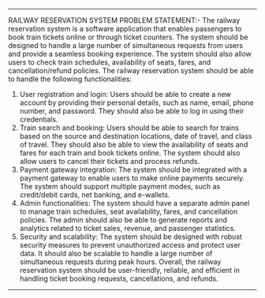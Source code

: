 -----------------------------------------------------------------------------------------------------------------------------------------------------------------------------------------

RAILWAY RESERVATION SYSTEM
PROBLEM STATEMENT:-
The railway reservation system is a software application that enables passengers to
book train tickets online or through ticket counters. The system should be designed
to handle a large number of simultaneous requests from users and provide a
seamless booking experience. The system should also allow users to check train
schedules, availability of seats, fares, and cancellation/refund policies. 
The railway reservation system should be able to handle the following functionalities:
1. User registration and login: Users should be able to create a new account by
providing their personal details, such as name, email, phone number, and password.
They should also be able to log in using their credentials.
2. Train search and booking: Users should be able to search for trains based on
the source and destination locations, date of travel, and class of travel. They should
also be able to view the availability of seats and fares for each train and book tickets
online. The system should also allow users to cancel their tickets and process
refunds.
3. Payment gateway integration: The system should be integrated with a payment gateway
to enable users to make online payments securely. The system should support multiple
payment modes, such as credit/debit cards, net banking, and e-wallets.
4. Admin functionalities: The system should have a separate admin panel to manage train
schedules, seat availability, fares, and cancellation policies. The admin should also be able to
generate reports and analytics related to ticket sales, revenue, and passenger statistics.
5. Security and scalability: The system should be designed with robust security measures to prevent
unauthorized access and protect user data. It should also be scalable to handle a large number of
simultaneous requests during peak hours.
Overall, the railway reservation system should be user-friendly, reliable, and efficient in handling
ticket booking requests, cancellations, and refunds.

-----------------------------------------------------------------------------------------------------------------------------------------------------------------------------------------

